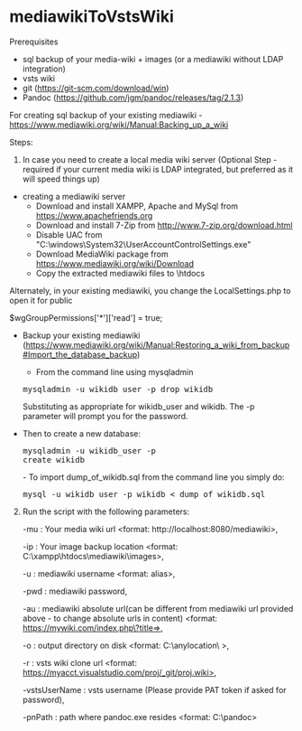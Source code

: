 # mediawikiToVstsWiki

Prerequisites
- sql backup of your media-wiki + images (or a mediawiki without LDAP integration)
- vsts wiki
- git (https://git-scm.com/download/win)
- Pandoc (https://github.com/jgm/pandoc/releases/tag/2.1.3)

For creating sql backup of your existing mediawiki - https://www.mediawiki.org/wiki/Manual:Backing_up_a_wiki

Steps:
1) In case you need to create a local media wiki server (Optional Step - required if your current media wiki is LDAP integrated, but preferred as it will speed things up)
  - creating a mediawiki server
    - Download and install XAMPP, Apache and MySql from https://www.apachefriends.org
    - Download and install 7-Zip from http://www.7-zip.org/download.html
    -	Disable UAC from "C:\windows\System32\UserAccountControlSettings.exe"
    - Download MediaWiki package from https://www.mediawiki.org/wiki/Download
    - Copy the extracted mediawiki files to \htdocs
  
  Alternately, in your existing mediawiki, you change the LocalSettings.php to open it for public 
  
  $wgGroupPermissions['*']['read'] = true;
  
  - Backup your existing mediawiki (https://www.mediawiki.org/wiki/Manual:Restoring_a_wiki_from_backup#Import_the_database_backup)
    - From the command line using mysqladmin
    <pre>mysqladmin -u wikidb_user -p drop wikidb</pre>
    Substituting as appropriate for wikidb_user and wikidb. The -p parameter will prompt you for the password.

   - Then to create a new database:
    <pre>mysqladmin -u wikidb_user -p create wikidb</pre>
    - To import dump_of_wikidb.sql from the command line you simply do:
      <pre>mysql -u wikidb_user -p wikidb < dump_of_wikidb.sql</pre>
    

2) Run the script with the following parameters:
    
    -mu : Your media wiki url <format: http://localhost:8080/mediawiki>,
    
    -ip : Your image backup location <format: C:\xampp\htdocs\mediawiki\images>, 
    
    -u : mediawiki username <format: alias>,
    
    -pwd : mediawiki password,
    
    -au : mediawiki absolute url(can be different from mediawiki url provided above - to change absolute urls in content) <format: https://mywiki.com/index.php\?title=>, 
    
    -o : output directory on disk <format: C:\anylocation\ >,
    
    -r : vsts wiki clone url <format: https://myacct.visualstudio.com/proj/_git/proj.wiki>,
    
    -vstsUserName : vsts username (Please provide PAT token if asked for password),
    
    -pnPath : path where pandoc.exe resides <format: C:\pandoc\>

  
